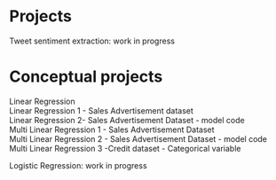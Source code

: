# Projects  
Tweet sentiment extraction: work in progress

# Conceptual projects
Linear Regression  
 Linear Regression 1 - Sales Advertisement dataset  
 Linear Regression 2- Sales Advertisement Dataset - model code  
 Multi Linear Regression 1 - Sales Advertisement Dataset  
 Multi Linear Regression 2 - Sales Advertisement Dataset - model code  
 Multi Linear Regression 3 -Credit dataset - Categorical variable  
  
Logistic Regression: work in progress  
